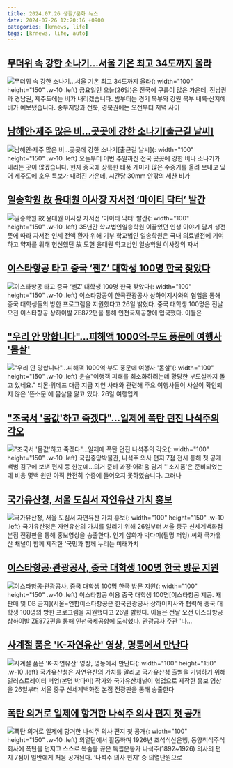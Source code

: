 ```yaml
---
title: 2024.07.26 생활/문화 뉴스
date: 2024-07-26 12:20:16 +0900
categories: [krnews, life]
tags: [krnews, life, auto]
---
```

## [무더위 속 강한 소나기…서울 기온 최고 34도까지 올라](https://n.news.naver.com/mnews/article/437/0000403328)

![무더위 속 강한 소나기…서울 기온 최고 34도까지 올라](https://mimgnews.pstatic.net/image/origin/437/2024/07/26/403328.jpg?type=nf220_150){: width="100" height="150" .w-10 .left}
금요일인 오늘(26일)은 전국에 구름이 많은 가운데, 전남권과 경남권, 제주도에는 비가 내리겠습니다. 밤부터는 경기 북부와 강원 북부 내륙·산지에 비가 예보됐습니다. 중부지방과 전북, 경북권에는 오전부터 저녁 사이

## [남해안·제주 많은 비…곳곳에 강한 소나기[출근길 날씨]](https://n.news.naver.com/mnews/article/056/0011769843)

![남해안·제주 많은 비…곳곳에 강한 소나기[출근길 날씨]](https://mimgnews.pstatic.net/image/origin/056/2024/07/26/11769843.jpg?type=nf220_150){: width="100" height="150" .w-10 .left}
오늘부터 이번 주말까진 전국 곳곳에 강한 비나 소나기가 내리는 곳이 많겠습니다. 현재 중국에 상륙한 태풍 개미가 많은 수증기를 올려 보내고 있어 제주도에 호우 특보가 내려진 가운데, 시간당 30mm 안팎의 세찬 비가

## [일송학원 故 윤대원 이사장 자서전 ‘마이티 닥터’ 발간](https://n.news.naver.com/mnews/article/366/0001007657)

![일송학원 故 윤대원 이사장 자서전 ‘마이티 닥터’ 발간](https://mimgnews.pstatic.net/image/origin/366/2024/07/26/1007657.jpg?type=nf220_150){: width="100" height="150" .w-10 .left}
35년간 학교법인일송학원 이끌었던 인생 이야기 담겨 생전 뜻에 따라 자서전 인세 전액 환자 위해 기부 학교법인 일송학원은 국내 의료발전에 기여하고 약자를 위해 헌신했던 故 도헌 윤대원 학교법인 일송학원 이사장의 자서

## [이스타항공 타고 중국 ‘젠Z’ 대학생 100명 한국 찾았다](https://n.news.naver.com/mnews/article/018/0005798282)

![이스타항공 타고 중국 ‘젠Z’ 대학생 100명 한국 찾았다](https://mimgnews.pstatic.net/image/origin/018/2024/07/26/5798282.jpg?type=nf220_150){: width="100" height="150" .w-10 .left}
이스타항공이 한국관광공사 상하이지사와의 협업을 통해 중국 대학생들의 방한 프로그램을 지원했다고 26일 밝혔다. 중국 대학생 100명은 전날 오전 이스타항공 상하이발 ZE872편을 통해 인천국제공항에 입국했다. 이들은

## ["우리 안 망합니다"…피해액 1000억·부도 풍문에 여행사 '몸살'](https://n.news.naver.com/mnews/article/421/0007688147)

!["우리 안 망합니다"…피해액 1000억·부도 풍문에 여행사 '몸살'](https://mimgnews.pstatic.net/image/origin/421/2024/07/26/7688147.jpg?type=nf220_150){: width="100" height="150" .w-10 .left}
윤슬"여행객 피해를 최소화하려는데 황당한 부도설까지 돌고 있네요." 티몬·위메프 대금 지급 지연 사태와 관련해 주요 여행사들이 사실이 확인되지 않은 '뜬소문'에 몸살을 앓고 있다. 26일 여행업계

## ["조국서 '몸값'하고 죽겠다"…일제에 폭탄 던진 나석주의 각오](https://n.news.naver.com/mnews/article/001/0014831505)

!["조국서 '몸값'하고 죽겠다"…일제에 폭탄 던진 나석주의 각오](https://mimgnews.pstatic.net/image/origin/001/2024/07/26/14831505.jpg?type=nf220_150){: width="100" height="150" .w-10 .left}
국립중앙박물관, 나석주 의사 편지 7점 전시 통해 첫 공개 백범 김구에 보낸 편지 등 한눈에…의거 준비 과정·어려움 담겨 "'소지품'은 준비되었는데 비용 몇백 원만 아직 완전히 수중에 들어오지 못하였습니다. 그러나

## [국가유산청, 서울 도심서 자연유산 가치 홍보](https://n.news.naver.com/mnews/article/277/0005451194)

![국가유산청, 서울 도심서 자연유산 가치 홍보](https://mimgnews.pstatic.net/image/origin/277/2024/07/26/5451194.jpg?type=nf220_150){: width="100" height="150" .w-10 .left}
국가유산청은 자연유산의 가치를 알리기 위해 26일부터 서울 중구 신세계백화점 본점 전광판을 통해 홍보영상을 송출한다. 인기 삽화가 박다미(필명 퍼엉) 씨와 국가유산 채널이 함께 제작한 '국민과 함께 누리는 미래가치

## [이스타항공·관광공사, 중국 대학생 100명 한국 방문 지원](https://n.news.naver.com/mnews/article/001/0014831319)

![이스타항공·관광공사, 중국 대학생 100명 한국 방문 지원](https://mimgnews.pstatic.net/image/origin/001/2024/07/26/14831319.jpg?type=nf220_150){: width="100" height="150" .w-10 .left}
이스타항공 이용 중국 대학생 100명[이스타항공 제공. 재판매 및 DB 금지](서울=연합이스타항공은 한국관광공사 상하이지사와 협력해 중국 대학생 100명의 방한 프로그램을 지원했다고 26일 밝혔다. 이들은 전날 오전 이스타항공 상하이발 ZE872편을 통해 인천국제공항에 도착했다. 관광공사 주관 '나...

## [사계절 품은 'K-자연유산' 영상, 명동에서 만난다](https://n.news.naver.com/mnews/article/018/0005798331)

![사계절 품은 'K-자연유산' 영상, 명동에서 만난다](https://mimgnews.pstatic.net/image/origin/018/2024/07/26/5798331.jpg?type=nf220_150){: width="100" height="150" .w-10 .left}
국가유산청은 자연유산의 가치를 알리고 국가유산청 출범을 기념하기 위해 일러스트레이터 퍼엉(본명 박다미) 작가와 국가유산채널이 협업으로 제작한 홍보 영상을 26일부터 서울 중구 신세계백화점 본점 전광판을 통해 송출한다

## [폭탄 의거로 일제에 항거한 나석주 의사 편지 첫 공개](https://n.news.naver.com/mnews/article/018/0005798267)

![폭탄 의거로 일제에 항거한 나석주 의사 편지 첫 공개](https://mimgnews.pstatic.net/image/origin/018/2024/07/26/5798267.jpg?type=nf220_150){: width="100" height="150" .w-10 .left}
의열단에서 활동하며 1926년 조석식산은행, 동양척식주식회사에 폭탄을 던지고 스스로 목숨을 끊은 독립운동가 나석주(1892~1926) 의사의 편지 7점이 일반에게 처음 공개된다. ‘나석주 의사 편지’ 중 의열단원으로

